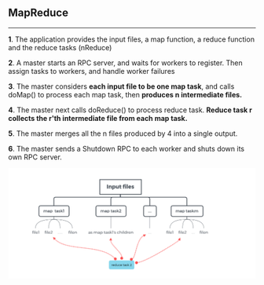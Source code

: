 ## MapReduce

------



**1**. The application provides the input files, a map function, a reduce function and the reduce tasks (nReduce)

**2**. A master starts an RPC server,  and waits for workers to register. Then assign tasks to workers, and handle worker failures

**3**. The master considers **each input file to be one map task**, and calls doMap() to process each map task, then **produces n intermediate files.**

**4**. The master next calls doReduce() to process reduce task.  **Reduce task r collects the r'th intermediate file from each map task.**

**5**. The master merges all the n files produced by 4 into  a single output.

**6**. The master sends a Shutdown RPC to each worker and shuts down its own RPC server.

![ ](pic/mapreduce.png)

